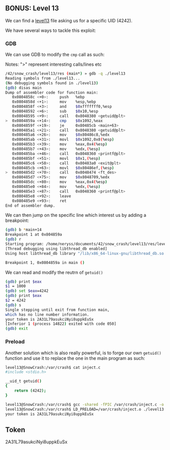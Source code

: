 ## BONUS: Level 13

We can find a [level13](./level13) file asking us for a specific UID (4242).

We have several ways to tackle this exploit:

### GDB

We can use GDB to modify the `cmp` call as such:

Notes: ">" represent interesting calls/lines etc

```bash
/42/snow_crash/level13/res (main*) » gdb -q ./level13
Reading symbols from ./level13...
(No debugging symbols found in ./level13)
(gdb) disas main
Dump of assembler code for function main:
   0x0804858c <+0>:     push   %ebp
   0x0804858d <+1>:     mov    %esp,%ebp
   0x0804858f <+3>:     and    $0xfffffff0,%esp
   0x08048592 <+6>:     sub    $0x10,%esp
   0x08048595 <+9>:     call   0x8048380 <getuid@plt>
>  0x0804859a <+14>:    cmp    $0x1092,%eax
   0x0804859f <+19>:    je     0x80485cb <main+63>
   0x080485a1 <+21>:    call   0x8048380 <getuid@plt>
   0x080485a6 <+26>:    mov    $0x80486c8,%edx
   0x080485ab <+31>:    movl   $0x1092,0x8(%esp)
   0x080485b3 <+39>:    mov    %eax,0x4(%esp)
   0x080485b7 <+43>:    mov    %edx,(%esp)
   0x080485ba <+46>:    call   0x8048360 <printf@plt>
   0x080485bf <+51>:    movl   $0x1,(%esp)
   0x080485c6 <+58>:    call   0x80483a0 <exit@plt>
   0x080485cb <+63>:    movl   $0x80486ef,(%esp)
>  0x080485d2 <+70>:    call   0x8048474 <ft_des>
   0x080485d7 <+75>:    mov    $0x8048709,%edx
   0x080485dc <+80>:    mov    %eax,0x4(%esp)
   0x080485e0 <+84>:    mov    %edx,(%esp)
   0x080485e3 <+87>:    call   0x8048360 <printf@plt>
   0x080485e8 <+92>:    leave
   0x080485e9 <+93>:    ret
End of assembler dump.
```

We can then jump on the specific line which interest us by adding a breakpoint:

```bash
(gdb) b *main+14
Breakpoint 1 at 0x804859a
(gdb) r
Starting program: /home/neryss/documents/42/snow_crash/level13/res/level13
[Thread debugging using libthread_db enabled]
Using host libthread_db library "/lib/x86_64-linux-gnu/libthread_db.so.1".

Breakpoint 1, 0x0804859a in main ()
```

We can read and modify the reutrn of `getuid()`

```bash
(gdb) print $eax
$1 = 1000
(gdb) set $eax=4242
(gdb) print $eax
$2 = 4242
(gdb) s
Single stepping until exit from function main,
which has no line number information.
your token is 2A31L79asukciNyi8uppkEuSx
[Inferior 1 (process 14822) exited with code 050]
(gdb) exit
```

### Preload

Another solution which is also really powerful, is to forge our own `getuid()` function and use it to replace the one in the main program as such:

```bash
level13@SnowCrash:/var/crash$ cat inject.c
#include <stdio.h>

__uid_t getuid()
{
    return (4242);
}

level13@SnowCrash:/var/crash$ gcc -shared -fPIC /var/crash/inject.c -o /var/crash/inject.o
level13@SnowCrash:/var/crash$ LD_PRELOAD=/var/crash/inject.o ./level13
your token is 2A31L79asukciNyi8uppkEuSx
```

## Token

2A31L79asukciNyi8uppkEuSx